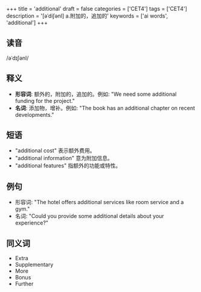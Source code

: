 +++
title = 'additional'
draft = false
categories = ['CET4']
tags = ['CET4']
description = '[əˈdi∫ənl] a.附加的，追加的'
keywords = ['ai words', 'additional']
+++

## 读音
/əˈdɪʃənl/

## 释义
- **形容词**: 额外的，附加的，追加的。例如: "We need some additional funding for the project."
- **名词**: 添加物，增补。例如: "The book has an additional chapter on recent developments."

## 短语
- "additional cost" 表示额外费用。
- "additional information" 意为附加信息。
- "additional features" 指额外的功能或特性。

## 例句
- 形容词: "The hotel offers additional services like room service and a gym."
- 名词: "Could you provide some additional details about your experience?"

## 同义词
- Extra
- Supplementary
- More
- Bonus
- Further
